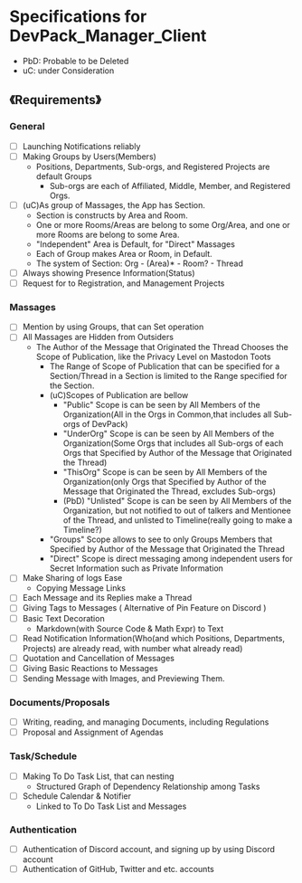 # Specifications for DevPack_Manager_Client

- PbD: Probable to be Deleted
- uC: under Consideration

## 《Requirements》

### General

- [ ] Launching Notifications reliably
- [ ] Making Groups by Users(Members)
  - Positions, Departments, Sub-orgs, and Registered Projects are default Groups
    - Sub-orgs are each of Affiliated, Middle, Member, and Registered Orgs.
- [ ] (uC)As group of Massages, the App has Section.
  - Section is constructs by Area and Room.
  - One or more Rooms/Areas are belong to some Org/Area, and one or more Rooms are belong to some Area.
  - "Independent" Area is Default, for "Direct" Massages
  - Each of Group makes Area or Room, in Default.
  - The system of Section: Org - (Area)\* - Room? - Thread
- [ ] Always showing Presence Information(Status)
- [ ] Request for to Registration, and Management Projects

### Massages

- [ ] Mention by using Groups, that can Set operation
- [ ] All Massages are Hidden from Outsiders
  - The Author of the Message that Originated the Thread Chooses the Scope of Publication, like the Privacy Level on Mastodon Toots
    - The Range of Scope of Publication that can be specified for a Section/Thread in a Section is limited to the Range specified for the Section.
    - (uC)Scopes of Publication are bellow
      - "Public" Scope is can be seen by All Members of the Organization(All in the Orgs in Common,that includes all Sub-orgs of DevPack)
      - "UnderOrg" Scope is can be seen by All Members of the Organization(Some Orgs that includes all Sub-orgs of each Orgs that Specified by Author of the Message that Originated the Thread)
      - "ThisOrg" Scope is can be seen by All Members of the Organization(only Orgs that Specified by Author of the Message that Originated the Thread, excludes Sub-orgs)
      - (PbD) "Unlisted" Scope is can be seen by All Members of the Organization, but not notified to out of talkers and Mentionee of the Thread, and unlisted to Timeline(really going to make a Timeline?)
    - "Groups" Scope allows to see to only Groups Members that Specified by Author of the Message that Originated the Thread
    - "Direct" Scope is direct messaging among independent users for Secret Information such as Private Information
- [ ] Make Sharing of logs Ease
  - Copying Message Links
- [ ] Each Message and its Replies make a Thread
- [ ] Giving Tags to Messages ( Alternative of Pin Feature on Discord )
- [ ] Basic Text Decoration
  - Markdown(with Source Code & Math Expr) to Text
- [ ] Read Notification Information(Who(and which Positions, Departments, Projects) are already read, with number what already read)
- [ ] Quotation and Cancellation of Messages
- [ ] Giving Basic Reactions to Messages
- [ ] Sending Message with Images, and Previewing Them.

### Documents/Proposals

- [ ] Writing, reading, and managing Documents, including Regulations
- [ ] Proposal and Assignment of Agendas

### Task/Schedule

- [ ] Making To Do Task List, that can nesting
  - Structured Graph of Dependency Relationship among Tasks
- [ ] Schedule Calendar & Notifier
  - Linked to To Do Task List and Messages

### Authentication

- [ ] Authentication of Discord account, and signing up by using Discord account
- [ ] Authentication of GitHub, Twitter and etc. accounts
